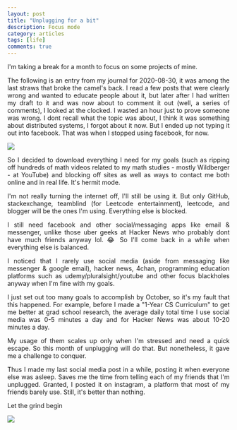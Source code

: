 ```yaml
---
layout: post
title: "Unplugging for a bit"
description: Focus mode
category: articles
tags: [life]
comments: true
---
```


<p align="justify">I'm taking a break for a month to focus on some projects of mine.</p>

<!-- more -->  


<p align="justify">The following is an entry from my journal for 2020-08-30, it was among the last straws that broke the camel's back. I read a few posts that were clearly wrong and wanted to educate people about it, but later after I had written my draft to it and was now about to comment it out (well, a series of comments), I looked at the clocked. I wasted an hour just to prove someone was wrong. I dont recall what the topic was about, I think it was something about distributed systems, I forgot about it now. But I ended up not typing it out into facebook. That was when I stopped using facebook, for now.</p>

<img src="https://johnamata.com/photos/2020-08-31-journal.png">

<p align="justify">So I decided to download everything I need for my goals (such as ripping off hundreds of math videos related to my math studies - mostly Wildberger - at YouTube) and blocking off sites as well as ways to contact me both online and in real life. It's hermit mode.
</p>

<p align="justify">I'm not really turning the internet off, I'll still be using it. But only GitHub, stackexchange, teamblind (for Leetcode entertainment), leetcode, and blogger will be the ones I'm using. Everything else is blocked.</p>

<p align="justify">I still need facebook and other social/messaging apps like email & messenger, unlike those uber geeks at Hacker News who probably dont have much friends anyway lol. 😂  So I'll come back in a while when everything else is balanced. </p>

<p align="justify">I noticed that I rarely use social media (aside from messaging like messenger & google email), hacker news, 4chan, programming education platforms such as udemy/pluralsight/youtube and other focus blackholes anyway when I'm fine with my goals. </p>

<p align="justify">I just set out too many goals to accomplish by October, so it's my fault that this happened. For example, before I made a "1-Year CS Curriculum" to get me better at grad school research, the average daily total time I use social media was 0-5 minutes a day and for Hacker News was about 10-20 minutes a day.</p>

<p align="justify">My usage of them scales up only when I'm stressed and need a quick escape.  So this month of unplugging will do that. But nonetheless, it gave me a challenge to conquer.</p>

<!-- 
<img src="https://johnamata.com/photos/2020-08-31-screenshot.png"> 
-->

<p align="justify">Thus I made my last social media post in a while, posting it when everyone else was asleep. Saves me the time from telling each of my friends that I'm unplugged. Granted, I posted it on instagram, a platform that most of my friends barely use. Still, it's better than nothing.</p>

<p align="justify">Let the grind begin</p>

<img src="https://johnamata.com/photos/2020-08-31-letsgo.jpg">
